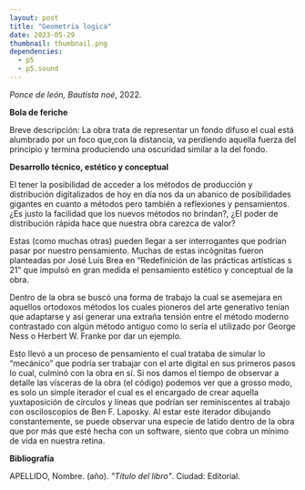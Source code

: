 ```yaml
---
layout: post
title: "Geometria logica"
date: 2023-05-29
thumbnail: thumbnail.png
dependencies:
  - p5
  - p5.sound
---
```


<div id="div-sketch">
  <script type="text/javascript" src="sketch.js"></script>
</div>

_Ponce de león, Bautista noé_, 2022.

**Bola de feriche**

Breve descripción:  La obra trata de representar un fondo difuso el cual está alumbrado por un foco que,con la distancia, va perdiendo aquella fuerza del principio y termina produciendo una oscuridad similar a la del fondo.

**Desarrollo técnico, estético y conceptual**

El tener la posibilidad de acceder a los métodos de producción y distribución digitalizados de hoy en día nos da un abanico de posibilidades gigantes en cuanto a métodos pero también a reflexiones y pensamientos. ¿Es justo la facilidad que los nuevos métodos no brindan?, ¿El poder de distribución rápida hace que nuestra obra carezca de valor?

Estas (como muchas otras) pueden llegar a ser  interrogantes que podrían pasar por nuestro pensamiento. Muchas de estas incógnitas fueron planteadas por José Luis Brea en “Redefinición de las prácticas artísticas s 21” que impulsó en gran medida el pensamiento estético y conceptual de la obra.


Dentro de la obra se buscó una forma de trabajo la cual se asemejara en aquellos ortodoxos métodos los cuales pioneros del arte generativo tenían que adaptarse y así generar una extraña tensión entre el método moderno contrastado con algún método antiguo como lo sería el utilizado por George Ness o Herbert W. Franke por dar un ejemplo. 


Esto llevó a un proceso de pensamiento el cual trataba de simular lo “mecánico” que podría ser trabajar con el arte digital en sus primeros pasos lo cual, culminó con la obra en sí. Si nos damos el tiempo de observar a detalle las vísceras de la obra (el código) podemos ver que a grosso modo, es solo un simple iterador el cual es el encargado de crear aquella yuxtaposición de círculos y líneas que podrían ser reminiscentes al trabajo con osciloscopios de Ben F. Laposky. Al estar este iterador dibujando constantemente, se puede observar una especie de latido dentro de la obra que por más que esté hecha con un software, siento que cobra un mínimo de vida en nuestra retina.



**Bibliografía**

APELLIDO, Nombre. (año). _"Título del libro"_. Ciudad: Editorial.
